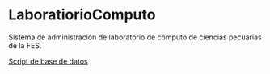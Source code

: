 # LaboratiorioComputo
Sistema de administración de laboratorio de cómputo de ciencias pecuarias de la FES.

[Script de base de datos](https://github.com/BaezCrdrm/LaboratiorioComputo/blob/master/db.sql)
